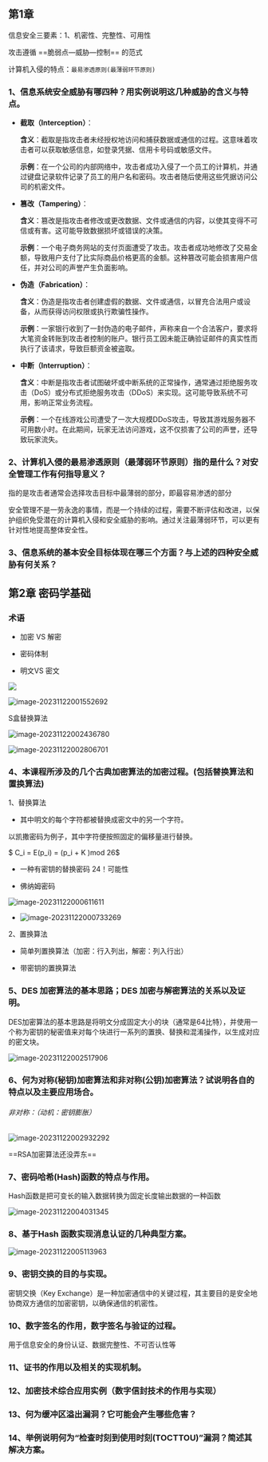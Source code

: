 ## 第1章

信息安全三要素：1、机密性、完整性、可用性

攻击遵循 ==脆弱点—威胁—控制== 的范式

计算机入侵的特点：`最易渗透原则(最薄弱环节原则)`



### **1、信息系统安全威胁有哪四种？用实例说明这几种威胁的含义与特点。**

* **截取（Interception）**：

  **含义**：截取是指攻击者未经授权地访问和捕获数据或通信的过程。这意味着攻击者可以获取敏感信息，如登录凭据、信用卡号码或敏感文件。

  **示例**：在一个公司的内部网络中，攻击者成功入侵了一个员工的计算机，并通过键盘记录软件记录了员工的用户名和密码。攻击者随后使用这些凭据访问公司的机密文件。

* **篡改（Tampering）**：

  **含义**：篡改是指攻击者修改或更改数据、文件或通信的内容，以使其变得不可信或有害。这可能导致数据损坏或错误的决策。

  **示例**：一个电子商务网站的支付页面遭受了攻击。攻击者成功地修改了交易金额，导致用户支付了比实际商品价格更高的金额。这种篡改可能会损害用户信任，并对公司的声誉产生负面影响。

* **伪造（Fabrication）**：

  **含义**：伪造是指攻击者创建虚假的数据、文件或通信，以冒充合法用户或设备，从而获得访问权限或执行欺骗性操作。

  **示例**：一家银行收到了一封伪造的电子邮件，声称来自一个合法客户，要求将大笔资金转账到攻击者控制的账户。银行员工因未能正确验证邮件的真实性而执行了该请求，导致巨额资金被盗取。

* **中断（Interruption）**：

  **含义**：中断是指攻击者试图破坏或中断系统的正常操作，通常通过拒绝服务攻击（DoS）或分布式拒绝服务攻击（DDoS）来实现。这可能导致系统不可用，影响正常业务流程。

  **示例**：一个在线游戏公司遭受了一次大规模DDoS攻击，导致其游戏服务器不可用数小时。在此期间，玩家无法访问游戏，这不仅损害了公司的声誉，还导致玩家流失。

### **2、计算机入侵的最易渗透原则（最薄弱环节原则）指的是什么？对安全管理工作有何指导意义？**

指的是攻击者通常会选择攻击目标中最薄弱的部分，即最容易渗透的部分

安全管理不是一劳永逸的事情，而是一个持续的过程，需要不断评估和改进，以保护组织免受潜在的计算机入侵和安全威胁的影响。通过关注最薄弱环节，可以更有针对性地提高整体安全性。

### 3、信息系统的基本安全目标体现在哪三个方面？与上述的四种安全威胁有何关系？





## 第2章 密码学基础

### 术语

- 加密 VS 解密

- 密码体制
- 明文VS 密文



![](./assets/image-20231120000140760.png)



![image-20231122001552692](./assets/image-20231122001552692.png)



S盒替换算法

![image-20231122002436780](./assets/image-20231122002436780.png)



![image-20231122002806701](./assets/image-20231122002806701.png)



### 4、本课程所涉及的几个古典加密算法的加密过程。(包括替换算法和置换算法)

1、替换算法

- 其中明文的每个字符都被替换成密文中的另一个字符。

以凯撒密码为例子，其中字符便按照固定的偏移量进行替换。

$ C_i = E(p_i) = (p_i + K )mod 26$



- 一种有密钥的替换密码 24！可能性



- 佛纳姆密码



![image-20231122000611611](./assets/image-20231122000611611.png)

- ![image-20231122000733269](./assets/image-20231122000733269.png)



2、置换算法



- 简单列置换算法（加密：行入列出，解密：列入行出）

- 带密钥的置换算法

  











### 5、DES 加密算法的基本思路；DES 加密与解密算法的关系以及证明。

DES加密算法的基本思路是将明文分成固定大小的块（通常是64比特），并使用一个称为密钥的秘密值来对每个块进行一系列的置换、替换和混淆操作，以生成对应的密文块。

![image-20231122002517906](./assets/image-20231122002517906.png)









### 6、何为对称(秘钥)加密算法和非对称(公钥)加密算法？试说明各自的特点以及主要应用场合。

###### 非对称：（动机：密钥膨胀）

![image-20231122002932292](./assets/image-20231122002932292.png)





==RSA加密算法还没弄东==



### 7、密码哈希(Hash)函数的特点与作用。

Hash函数是把可变长的输入数据转换为固定长度输出数据的一种函数

![image-20231122004031345](./assets/image-20231122004031345.png)



### 8、基于Hash 函数实现消息认证的几种典型方案。

![image-20231122005113963](./assets/image-20231122005113963.png)







### 9、密钥交换的目的与实现。

密钥交换（Key Exchange）是一种加密通信中的关键过程，其主要目的是安全地协商双方通信的加密密钥，以确保通信的机密性。







### 10、数字签名的作用，数字签名与验证的过程。

 用于信息安全的身份认证、数据完整性、不可否认性等







### 11、证书的作用以及相关的实现机制。





### 12、加密技术综合应用实例（数字信封技术的作用与实现）

### 13、何为缓冲区溢出漏洞？它可能会产生哪些危害？

### 14、举例说明何为“检查时刻到使用时刻(TOCTTOU)”漏洞？简述其解决方案。